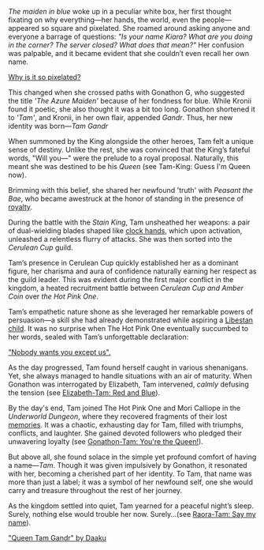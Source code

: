 *The maiden in blue* woke up in a peculiar white box, her first thought fixating on why everything—her hands, the world, even the people—appeared so square and pixelated. She roamed around asking anyone and everyone a barrage of questions: *"Is your name Kiara? What are you doing in the corner? The server closed? What does that mean?"* Her confusion was palpable, and it became evident that she couldn’t even recall her own name.

[Why is it so pixelated?](#embed:https://www.youtube.com/live/zgioohaY0m4?feature=shared\&t=390)

This changed when she crossed paths with Gonathon G, who suggested the title *'The Azure Maiden'* because of her fondness for blue. While Kronii found it poetic, she also thought it was a bit too long. Gonathon shortened it to *'Tam'*, and Kronii, in her own flair, appended *Gandr*. Thus, her new identity was born—*Tam Gandr*

When summoned by the King alongside the other heroes, Tam felt a unique sense of destiny. Unlike the rest, she was convinced that the King’s fateful words, "Will you—" were the prelude to a royal proposal. Naturally, this meant she was destined to be his *Queen* (see Tam-King: Guess I'm Queen now).

Brimming with this belief, she shared her newfound 'truth' with *Peasant the Bae*, who became awestruck at the honor of standing in the presence of [royalty](https://www.youtube.com/live/zgioohaY0m4?feature=shared\&t=1333).

During the battle with the *Stain King*, Tam unsheathed her weapons: a pair of dual-wielding blades shaped like [clock hands](https://www.youtube.com/live/zgioohaY0m4?feature=shared\&t=2968), which upon activation, unleashed a relentless flurry of attacks. She was then sorted into the *Cerulean Cup* guild.

Tam’s presence in Cerulean Cup quickly established her as a dominant figure, her charisma and aura of confidence naturally earning her respect as the guild leader. This was evident during the first major conflict in the kingdom, a heated recruitment battle between *Cerulean Cup and Amber Coin* over *the Hot Pink One*.

Tam’s empathetic nature shone as she leveraged her remarkable powers of persuasion—a skill she had already demonstrated while aspiring a [Libestan child](https://www.youtube.com/live/zgioohaY0m4?feature=shared\&t=5140). It was no surprise when The Hot Pink One eventually succumbed to her words, sealed with Tam’s unforgettable declaration:

["Nobody wants you except us".](#embed:https://www.youtube.com/live/zgioohaY0m4?feature=shared\&t=6213)

As the day progressed, Tam found herself caught in various shenanigans. Yet, she always managed to handle situations with an air of maturity. When Gonathon was interrogated by Elizabeth, Tam intervened, *calmly* defusing the tension (see [Elizabeth-Tam: Red and Blue](#edge:liz-kronii)).

By the day's end, Tam joined The Hot Pink One and Mori Calliope in the *Underworld Dungeon*, where they recovered fragments of their lost [memories](https://www.youtube.com/live/zgioohaY0m4?feature=shared\&t=11965). It was a chaotic, exhausting day for Tam, filled with triumphs, conflicts, and laughter. She gained devoted followers who pledged their unwavering loyalty (see [Gonathon-Tam: You're the Queen!](#edge:gigi-kronii)).

But above all, she found solace in the simple yet profound comfort of having a name—*Tam*. Though it was given impulsively by Gonathon, it resonated with her, becoming a cherished part of her identity. To Tam, that name was more than just a label; it was a symbol of her newfound self, one she would carry and treasure throughout the rest of her journey.

As the kingdom settled into quiet, Tam yearned for a peaceful night’s sleep. Surely, nothing else would trouble her now. Surely...(see [Raora-Tam: Say my name](#edge:raora-kronii)).

["Queen Tam Gandr" by Daaku](https://x.com/koizumi_arata/status/1830329272155931070)
